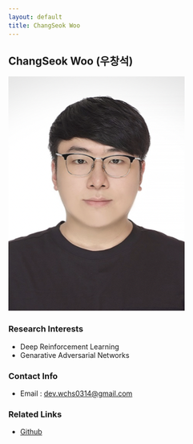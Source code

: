 ```yaml
---
layout: default
title: ChangSeok Woo
---
```


## ChangSeok Woo (우창석)
![ChangSeokWoo](../assets/img/profile/profile_changseokwoo.png)

### Research Interests 
* Deep Reinforcement Learning
* Genarative Adversarial Networks

### Contact Info
* Email : dev.wchs0314@gmail.com 

### Related Links
* [Github](https://github.com/MOLOZISE)
